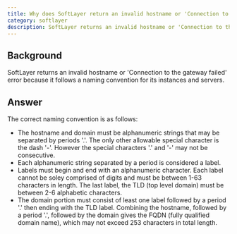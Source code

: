 ```yaml
---
title: Why does SoftLayer return an invalid hostname or 'Connection to the gateway failed' error?
category: softlayer
description: SoftLayer returns an invalid hostname or 'Connection to the gateway failed' error because it follows a naming convention for its instances and servers.
---
```


## Background

SoftLayer returns an invalid hostname or 'Connection to the gateway failed' error because it follows a naming convention for its instances and servers.

## Answer

The correct naming convention is as follows:

* The hostname and domain must be alphanumeric strings that may be separated by periods '.'. The only other allowable special character is the dash '-'. However the special characters '.' and '-' may not be consecutive.
* Each alphanumeric string separated by a period is considered a label.
* Labels must begin and end with an alphanumeric character. Each label cannot be soley comprised of digits and must be between 1-63 characters in length. The last label, the TLD (top level domain) must be between 2-6 alphabetic characters.
* The domain portion must consist of least one label followed by a period '.' then ending with the TLD label. Combining the hostname, followed by a period '.', followed by the domain gives the FQDN (fully qualified domain name), which may not exceed 253 characters in total length.
